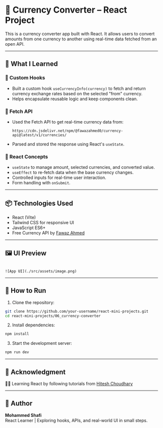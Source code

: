 # 💱 Currency Converter – React Project

This is a currency converter app built with React. It allows users to convert amounts from one currency to another using real-time data fetched from an open API.

---

## 🧠 What I Learned

### 🔹 Custom Hooks

- Built a custom hook `useCurrencyInfo(currency)` to fetch and return currency exchange rates based on the selected "from" currency.
- Helps encapsulate reusable logic and keep components clean.

### 🔹 Fetch API

- Used the Fetch API to get real-time currency data from:
  ```
  https://cdn.jsdelivr.net/npm/@fawazahmed0/currency-api@latest/v1/currencies/
  ```
- Parsed and stored the response using React's `useState`.

### 🔹 React Concepts

- `useState` to manage amount, selected currencies, and converted value.
- `useEffect` to re-fetch data when the base currency changes.
- Controlled inputs for real-time user interaction.
- Form handling with `onSubmit`.

---

## 📦 Technologies Used

- React (Vite)
- Tailwind CSS for responsive UI
- JavaScript ES6+
- Free Currency API by [Fawaz Ahmed](https://github.com/fawazahmed0/currency-api)

---

## 🖼️ UI Preview

```

![App UI](./src/assets/image.png)

```

---

## 🚀 How to Run

1. Clone the repository:

```bash
git clone https://github.com/your-username/react-mini-projects.git
cd react-mini-projects/06_currency-converter
```

2. Install dependencies:

```bash
npm install
```

3. Start the development server:

```bash
npm run dev
```

---

## 🙏 Acknowledgment

🧑‍🏫 Learning React by following tutorials from [Hitesh Choudhary](https://github.com/hiteshchoudhary)

---

## 🙌 Author

**Mohammed Shafi**  
React Learner | Exploring hooks, APIs, and real-world UI in small steps.
